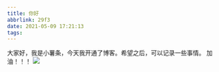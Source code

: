 ```yaml
---
title: 你好
abbrlink: 29f3
date: 2021-05-09 17:21:13
tags:
---
```

大家好，我是小薯条，今天我开通了博客。希望之后，可以记录一些事情。
加油！！！
<img src="https://img2.baidu.com/it/u=105772115,1623545139&fm=26&fmt=auto&gp=0.jpg">